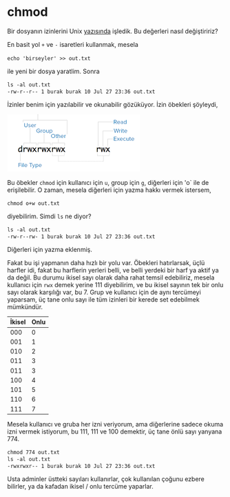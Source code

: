 # chmod

Bir dosyanın izinlerini Unix [yazısında](unix.md) işledik. Bu
değerleri nasıl değiştiririz?

En basit yol `+` ve `-` isaretleri kullanmak, mesela

`echo 'birseyler' >> out.txt`

ile yeni bir dosya yaratlim. Sonra

```
ls -al out.txt 
-rw-r--r-- 1 burak burak 10 Jul 27 23:36 out.txt
```

İzinler benim için yazılabilir ve okunabilir gözüküyor. İzin öbekleri şöyleydi,

![](ls.png)

Bu öbekler `chmod` için kullanıcı için `u`, group için `g`, diğerleri
için 'o` ile de erişilebilir. O zaman, mesela diğerleri için yazma
hakkı vermek istersem,

```
chmod o+w out.txt
```

diyebilirim. Simdi `ls` ne diyor?

```
ls -al out.txt 
-rw-r--rw- 1 burak burak 10 Jul 27 23:36 out.txt
```

Diğerleri için yazma eklenmiş.

Fakat bu işi yapmanın daha hızlı bir yolu var. Öbekleri hatırlarsak,
üçlü harfler idi, fakat bu harflerin yerleri belli, ve belli yerdeki
bir harf ya aktif ya da değil. Bu durumu ikisel sayı olarak daha rahat
temsil edebiliriz, mesela kullanıcı için `rwx` demek yerine 111
diyebilirim, ve bu ikisel sayının tek bir onlu sayı olarak karşılığı
var, bu 7. Grup ve kullanıcı için de aynı tercümeyi yaparsam, üç tane
onlu sayı ile tüm izinleri bir kerede set edebilmek mümkündür. 


| İkisel | Onlu     |
| -------|----------|
| 000    |  0       |
| 001    |  1       |
| 010    |  2       |
| 011    |  3       |
| 011    |  3       |
| 100    |  4       |
| 101    |  5       |
| 110    |  6       |
| 111    |  7       |

Mesela kullanıcı ve gruba her izni veriyorum, ama diğerlerine sadece
okuma izni vermek istiyorum, bu 111, 111 ve 100 demektir, üç tane önlü
sayı yanyana 774.

```
chmod 774 out.txt
ls -al out.txt 
-rwxrwxr-- 1 burak burak 10 Jul 27 23:36 out.txt
```

Usta adminler üstteki sayıları kullanırlar, çok kullanılan çoğunu
ezbere bilirler, ya da kafadan ikisel / onlu tercüme yaparlar.


























